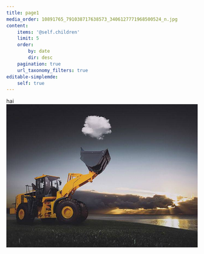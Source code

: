 ```yaml
---
title: page1
media_order: 10891765_791038717638573_3406127771968500524_n.jpg
content:
    items: '@self.children'
    limit: 5
    order:
        by: date
        dir: desc
    pagination: true
    url_taxonomy_filters: true
editable-simplemde:
    self: true
---
```


hai![](10891765_791038717638573_3406127771968500524_n.jpg)